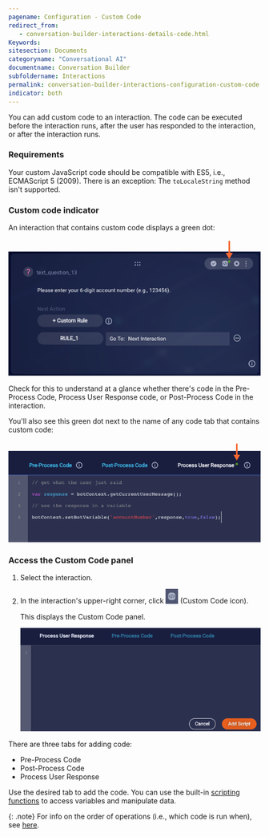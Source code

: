 ```yaml
---
pagename: Configuration - Custom Code
redirect_from:
   - conversation-builder-interactions-details-code.html
Keywords:
sitesection: Documents
categoryname: "Conversational AI"
documentname: Conversation Builder
subfoldername: Interactions
permalink: conversation-builder-interactions-configuration-custom-code.html
indicator: both
---
```


You can add custom code to an interaction. The code can be executed before the interaction runs, after the user has responded to the interaction, or after the interaction runs.

### Requirements

Your custom JavaScript code should be compatible with ES5, i.e., ECMAScript 5 (2009). There is an exception: The `toLocaleString` method isn't supported.

### Custom code indicator
An interaction that contains custom code displays a green dot:

<img style="width:600px" src="img/ConvoBuilder/interactions_codeIndicator.png">

Check for this to understand at a glance whether there's code in the Pre-Process Code, Process User Response code, or Post-Process Code in the interaction.

You'll also see this green dot next to the name of any code tab that contains custom code:

<img style="width:600px" src="img/ConvoBuilder/interactions_codeIndicator2.png">

### Access the Custom Code panel

1. Select the interaction.
2. In the interaction's upper-right corner, click <img class="inlineimage" style="width:25px" src="img/ConvoBuilder/icon_customCode_int.png"> (Custom Code icon).

    This displays the Custom Code panel.

    <img style="width:600px" class="fancyimage" src="img/ConvoBuilder/interactions_customCode2.png">

There are three tabs for adding code:

* Pre-Process Code
* Post-Process Code
* Process User Response

Use the desired tab to add the code. You can use the built-in [scripting functions](conversation-builder-scripting-functions-functions-list.html) to access variables and manipulate data.

{: .note}
For info on the order of operations (i.e., which code is run when), see [here](conversation-builder-interactions-interaction-basics.html#order-of-operations).
